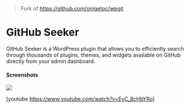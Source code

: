 > Fork of https://github.com/onigetoc/wpgit

# GitHub Seeker

GitHub Seeker is a WordPress plugin that allows you to efficiently search through thousands of plugins, themes, and widgets available on GitHub directly from your admin dashboard.

#### Screenshots

![](https://raw.githubusercontent.com/cvladan/github-seeker/master/screenshot-2.gif)  

[youtube https://www.youtube.com/watch?v=EyC_8cHbYRo]